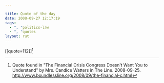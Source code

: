 ```yaml
---

title: Quote of the day
date: 2008-09-27 12:17:19
tags:
  - ", "politics-law
  - ", "quotes
layout: rut
---
```


[[quote=112]][^20080927-1]

[^20080927-1]: Quote found in "The Financial Crisis Congress Doesn't Want You to Understand" by Mrs. Candice Watters in The Line.  2008-09-25. <http://www.boundlessline.org/2008/09/the-financial-c.html>

